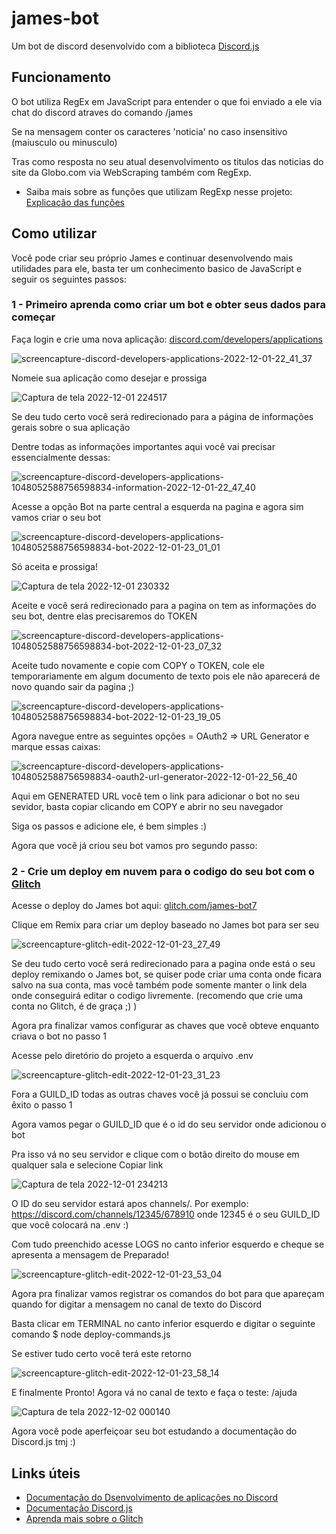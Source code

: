 # james-bot
Um bot de discord desenvolvido com a biblioteca [Discord.js](https://discord.js.org/)

## Funcionamento

O bot utiliza RegEx em JavaScript para entender o que foi enviado a ele via chat do discord atraves do comando /james 

Se na mensagem conter os caracteres 'noticia' no caso insensitivo (maiusculo ou minusculo)

Tras como resposta no seu atual desenvolvimento os titulos das noticias do site da Globo.com via WebScraping também com RegExp.

- Saiba mais sobre as funções que utilizam RegExp nesse projeto: [Explicação das funções](https://github.com/s1lviuz/james-bot/blob/master/RegExp.md)

## Como utilizar

Você pode criar seu próprio James e continuar desenvolvendo mais utilidades para ele, basta ter um conhecimento basico de JavaScript e seguir os seguintes passos:

### 1 - Primeiro aprenda como criar um bot e obter seus dados para começar

Faça login e crie uma nova aplicação: [discord.com/developers/applications](https://discord.com/developers/applications)

![screencapture-discord-developers-applications-2022-12-01-22_41_37](https://user-images.githubusercontent.com/54729104/205195642-b01e0a7b-8a34-4c35-a0e0-cb0146b6bb95.png)

Nomeie sua aplicação como desejar e prossiga

![Captura de tela 2022-12-01 224517](https://user-images.githubusercontent.com/54729104/205196031-689edef2-a997-4768-a6fd-4821081162df.png)

Se deu tudo certo você será redirecionado para a página de informações gerais sobre o sua aplicação

Dentre todas as informações importantes aqui você vai precisar essencialmente dessas:

![screencapture-discord-developers-applications-1048052588756598834-information-2022-12-01-22_47_40](https://user-images.githubusercontent.com/54729104/205196927-f5c6a96a-f001-4ce8-8ab1-df620b74d622.png)

Acesse a opção Bot na parte central a esquerda na pagina e agora sim vamos criar o seu bot

![screencapture-discord-developers-applications-1048052588756598834-bot-2022-12-01-23_01_01](https://user-images.githubusercontent.com/54729104/205197931-2df1ad86-042d-4769-8a5a-c5b93db7b606.png)

Só aceita e prossiga!

![Captura de tela 2022-12-01 230332](https://user-images.githubusercontent.com/54729104/205198194-bc299fd9-b78a-4a7e-808d-8e74c4349c94.png)

Aceite e você será redirecionado para a pagina on tem as informações do seu bot, dentre elas precisaremos do TOKEN

![screencapture-discord-developers-applications-1048052588756598834-bot-2022-12-01-23_07_32](https://user-images.githubusercontent.com/54729104/205199866-ac598057-750b-4f42-a6f0-c2df1a4cd6d6.png)

Aceite tudo novamente e copie com COPY o TOKEN, cole ele temporariamente em algum documento de texto pois ele não aparecerá de novo quando sair da pagina ;)

![screencapture-discord-developers-applications-1048052588756598834-bot-2022-12-01-23_19_05](https://user-images.githubusercontent.com/54729104/205200115-8765bd5e-a9a9-44c8-9f8d-c960c9ec1881.png)

Agora navegue entre as seguintes opções = OAuth2 => URL Generator e marque essas caixas:

![screencapture-discord-developers-applications-1048052588756598834-oauth2-url-generator-2022-12-01-22_56_40](https://user-images.githubusercontent.com/54729104/205197388-ba3b96e2-79a3-480f-884e-c88b45e62b62.png)

Aqui em GENERATED URL você tem o link para adicionar o bot no seu sevidor, basta copiar clicando em COPY e abrir no seu navegador

Siga os passos e adicione ele, é bem simples :)

Agora que você já criou seu bot vamos pro segundo passo:

### 2 - Crie um deploy em nuvem para o codigo do seu bot com o [Glitch](https://glitch.com/)

Acesse o deploy do James bot aqui: [glitch.com/james-bot7](https://glitch.com/edit/#!/james-bot7)

Clique em Remix para criar um deploy baseado no James bot para ser seu

![screencapture-glitch-edit-2022-12-01-23_27_49](https://user-images.githubusercontent.com/54729104/205201445-739e7fd5-48fc-4c6e-84cd-fed36422c54c.png)

Se deu tudo certo você será redirecionado para a pagina onde está o seu deploy remixando o James bot, se quiser pode criar uma conta onde ficara salvo na sua conta, mas você também pode somente manter o link dela onde conseguirá editar o codigo livremente. (recomendo que crie uma conta no Glitch, é de graça ;) )

Agora pra finalizar vamos configurar as chaves que você obteve enquanto criava o bot no passo 1

Acesse pelo diretório do projeto a esquerda o arquivo .env

![screencapture-glitch-edit-2022-12-01-23_31_23](https://user-images.githubusercontent.com/54729104/205202348-29fe33ad-5dc0-460e-91e2-3eaa69029e42.png)

Fora a GUILD_ID todas as outras chaves você já possui se concluiu com êxito o passo 1

Agora vamos pegar o GUILD_ID que é o id do seu servidor onde adicionou o bot

Pra isso vá no seu servidor e clique com o botão direito do mouse em qualquer sala e selecione Copiar link

![Captura de tela 2022-12-01 234213](https://user-images.githubusercontent.com/54729104/205203137-3186dd4f-75e0-4d15-ad2e-684350ba7294.png)

O ID do seu servidor estará apos channels/. Por exemplo: https://discord.com/channels/12345/678910 onde 12345 é o seu GUILD_ID que você colocará na .env :)

Com tudo preenchido acesse LOGS no canto inferior esquerdo e cheque se apresenta a mensagem de Preparado!

![screencapture-glitch-edit-2022-12-01-23_53_04](https://user-images.githubusercontent.com/54729104/205204538-41b1221a-7a98-488c-81da-0f1bcf118c63.png)

Agora pra finalizar vamos registrar os comandos do bot para que apareçam quando for digitar a mensagem no canal de texto do Discord

Basta clicar em TERMINAL no canto inferior esquerdo e digitar o seguinte comando $ node deploy-commands.js

Se estiver tudo certo você terá este retorno

![screencapture-glitch-edit-2022-12-01-23_58_14](https://user-images.githubusercontent.com/54729104/205205663-d7b0fcae-75fd-4950-b859-7dae234026d8.png)

E finalmente Pronto! Agora vá no canal de texto e faça o teste: /ajuda

![Captura de tela 2022-12-02 000140](https://user-images.githubusercontent.com/54729104/205205684-7bf1b555-5bca-42dd-8324-4654d8083c22.png)

Agora você pode aperfeiçoar seu bot estudando a documentação do Discord.js tmj :)

## Links úteis

- [Documentação do Dsenvolvimento de aplicações no Discord](https://discord.com/developers/docs/intro)
- [Documentação Discord.js](https://discord.js.org/#/docs/discord.js/main/general/welcome)
- [Aprenda mais sobre o Glitch](https://glitch.com/discover)
